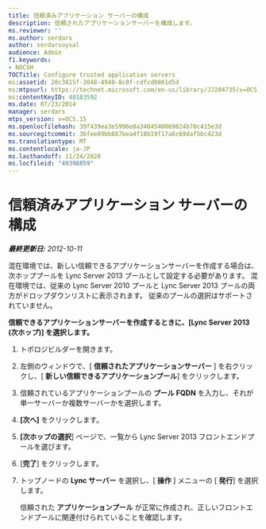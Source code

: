 ```yaml
---
title: 信頼済みアプリケーション サーバーの構成
description: 信頼されたアプリケーションサーバーを構成します。
ms.reviewer: ''
ms.author: serdars
author: serdarsoysal
audience: Admin
f1.keywords:
- NOCSH
TOCTitle: Configure trusted application servers
ms:assetid: 20c3815f-3048-4940-8c0f-cdfcd0801d5d
ms:mtpsurl: https://technet.microsoft.com/en-us/library/JJ204735(v=OCS.15)
ms:contentKeyID: 48183592
ms.date: 07/23/2014
manager: serdars
mtps_version: v=OCS.15
ms.openlocfilehash: 39f439ea3e5996e0a3464540069024b70c415e3d
ms.sourcegitcommit: 36fee89bb887bea4f18b19f17a8c69daf5bc423d
ms.translationtype: MT
ms.contentlocale: ja-JP
ms.lasthandoff: 11/24/2020
ms.locfileid: "49398859"
---
```

# <a name="configure-trusted-application-servers"></a>信頼済みアプリケーション サーバーの構成

<div data-xmlns="http://www.w3.org/1999/xhtml">

<div class="topic" data-xmlns="http://www.w3.org/1999/xhtml" data-msxsl="urn:schemas-microsoft-com:xslt" data-cs="https://msdn.microsoft.com/">

<div data-asp="https://msdn2.microsoft.com/asp">



</div>

<div id="mainSection">

<div id="mainBody">

<span> </span>

_**最終更新日:** 2012-10-11_

混在環境では、新しい信頼できるアプリケーションサーバーを作成する場合は、次ホッププールを Lync Server 2013 プールとして設定する必要があります。 混在環境では、従来の Lync Server 2010 プールと Lync Server 2013 プールの両方がドロップダウンリストに表示されます。 従来のプールの選択はサポートされていません。

**信頼できるアプリケーションサーバーを作成するときに、[Lync Server 2013 (次ホップ)] を選択します。**

1.  トポロジビルダーを開きます。

2.  左側のウィンドウで、[ **信頼されたアプリケーションサーバー** ] を右クリックし、[ **新しい信頼できるアプリケーションプール**] をクリックします。

3.  信頼されているアプリケーションプールの **プール FQDN** を入力し、それが単一サーバーか複数サーバーかを選択します。

4.  **[次へ]** をクリックします。

5.  **[次ホップの選択**] ページで、一覧から Lync Server 2013 フロントエンドプールを選びます。

6.  [**完了**] をクリックします。

7.  トップノードの **Lync サーバー** を選択し、[ **操作** ] メニューの [ **発行**] を選択します。
    
    信頼された **アプリケーションプール** が正常に作成され、正しいフロントエンドプールに関連付けられていることを確認します。

</div>

<span> </span>

</div>

</div>

</div>

